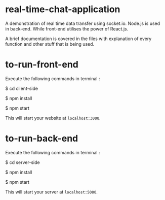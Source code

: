 # real-time-chat-application
A demonstration of real time data transfer using socket.io. Node.js is used in back-end. While front-end utilises
the power of React.js.

A brief documentation is covered in the files with explanation of every function and other stuff that is being used.

# to-run-front-end
Execute the following commands in terminal : 

$ cd client-side

$ npm install

$ npm start

This will start your website at `localhost:3000`.

# to-run-back-end
Execute the following commands in terminal : 

$ cd server-side

$ npm install

$ npm start

This will start your server at `localhost:5000`.

